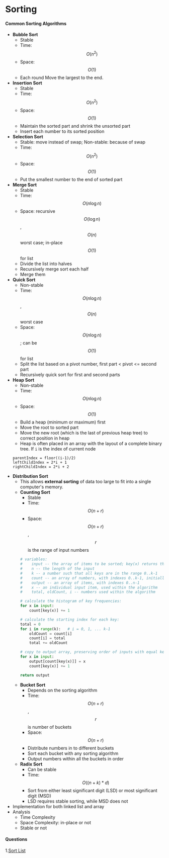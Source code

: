 # Sorting
#### Common Sorting Algorithms

* **Bubble Sort**
    * Stable
    * Time: $$O(n^2)$$
    * Space: $$O(1)$$
    * Each round Move the largest to the end.
* **Insertion Sort**
    * Stable
    * Time: $$O(n^2)$$
    * Space: $$O(1)$$
    * Maintain the sorted part and shrink the unsorted part
    * Insert each number to its sorted position
* **Selection Sort**
    * Stable: move instead of swap; Non-stable: because of swap
    * Time: $$O(n^2)$$
    * Space: $$O(1)$$
    * Put the smallest number to the end of sorted part
* **Merge Sort**
    * Stable
    * Time: $$O(n\log n)$$
    * Space: recursive $$O(\log n)$$, $$O(n)$$worst case; in-place $$O(1)$$ for list
    * Divide the list into halves
    * Recursively merge sort each half
    * Merge them
* **Quick Sort**
    * Non-stable
    * Time: $$O(n\log n)$$, $$O(n)$$worst case
    * Space: $$O(n \log n)$$; can be $$O(1)$$ for list
    * Split the list based on a pivot number, first part < pivot <= second part
    * Recursively quick sort for first and second parts
* **Heap Sort**
    * Non-stable
    * Time: $$O(n\log n)$$
    * Space: $$O(1)$$
    * Build a heap (minimum or maximum) first
    * Move the root to sorted part
    * Move the new root (which is the last of previous heap tree) to correct position in heap
    * Heap is often placed in an array with the layout of a complete binary tree. If `i` is the index of current node
    ```
    parentIndex = floor((i-1)/2)
    leftChildIndex = 2*i + 1
    rightChildIndex = 2*i + 2
    ```
* **Distribution Sort**
    * This allows **external sorting** of data too large to fit into a single computer's memory.
    * **Counting Sort**
        * Stable
        * Time: $$O(n+r)$$
        * Space: $$O(n+r)$$, $$r$$ is the range of input numbers
        ```python
        # variables:
        #    input -- the array of items to be sorted; key(x) returns the key for item x
        #    n -- the length of the input
        #    k -- a number such that all keys are in the range 0..k-1
        #    count -- an array of numbers, with indexes 0..k-1, initially all zero
        #    output -- an array of items, with indexes 0..n-1
        #    x -- an individual input item, used within the algorithm
        #    total, oldCount, i -- numbers used within the algorithm

        # calculate the histogram of key frequencies:
        for x in input:
            count[key(x)] += 1

        # calculate the starting index for each key:
        total = 0
        for i in range(k):   # i = 0, 1, ... k-1
            oldCount = count[i]
            count[i] = total
            total += oldCount

        # copy to output array, preserving order of inputs with equal keys:
        for x in input:
            output[count[key(x)]] = x
            count[key(x)] += 1

        return output
        ```
    * **Bucket Sort**
        * Depends on the sorting algorithm
        * Time: $$O(n+r)$$, $$r$$ is number of buckets
        * Space: $$O(n+r)$$
        * Distribute numbers in to different buckets
        * Sort each bucket with any sorting algorithm
        * Output numbers within all the buckets in order
    * **Radix Sort**
        * Can be stable
        * Time: $$O((n+k) * d)$$
        * Sort from either least significant digit (LSD) or most significant digit (MSD)
        * LSD requires stable sorting, while MSD does not
* Implementation for both linked list and array
* Analysis
    * Time Complexity
    * Space Complexity: in-place or not
    * Stable or not

#### Questions
1.[Sort List](/leetcode-note/content/leetcode/questions/sort_list.html)
